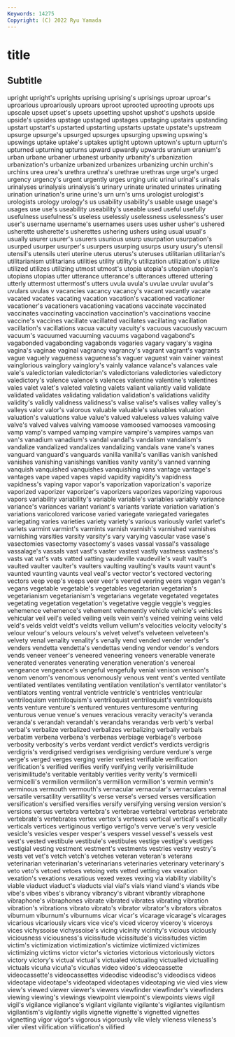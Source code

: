 ```yaml
---
Keywords: 14275
Copyright: (C) 2022 Ryu Yamada
---
```



# title

## Subtitle
upright upright's uprights uprising uprising's uprisings uproar uproar's uproarious uproariously
uproars uproot uprooted uprooting uproots ups upscale upset upset's upsets
upsetting upshot upshot's upshots upside upside's upsides upstage upstaged upstages
upstaging upstairs upstanding upstart upstart's upstarted upstarting upstarts upstate upstate's
upstream upsurge upsurge's upsurged upsurges upsurging upswing upswing's upswings uptake
uptake's uptakes uptight uptown uptown's upturn upturn's upturned upturning upturns
upward upwardly upwards uranium uranium's urban urbane urbaner urbanest urbanity
urbanity's urbanization urbanization's urbanize urbanized urbanizes urbanizing urchin urchin's urchins
urea urea's urethra urethra's urethrae urethras urge urge's urged urgency
urgency's urgent urgently urges urging uric urinal urinal's urinals urinalyses
urinalysis urinalysis's urinary urinate urinated urinates urinating urination urination's urine
urine's urn urn's urns urologist urologist's urologists urology urology's us
usability usability's usable usage usage's usages use use's useability useability's
useable used useful usefully usefulness usefulness's useless uselessly uselessness uselessness's
user user's username username's usernames users uses usher usher's ushered
usherette usherette's usherettes ushering ushers using usual usual's usually usurer
usurer's usurers usurious usurp usurpation usurpation's usurped usurper usurper's usurpers
usurping usurps usury usury's utensil utensil's utensils uteri uterine uterus
uterus's uteruses utilitarian utilitarian's utilitarianism utilitarians utilities utility utility's utilization
utilization's utilize utilized utilizes utilizing utmost utmost's utopia utopia's utopian
utopian's utopians utopias utter utterance utterance's utterances uttered uttering utterly
uttermost uttermost's utters uvula uvula's uvulae uvular uvular's uvulars uvulas
v vacancies vacancy vacancy's vacant vacantly vacate vacated vacates vacating
vacation vacation's vacationed vacationer vacationer's vacationers vacationing vacations vaccinate vaccinated
vaccinates vaccinating vaccination vaccination's vaccinations vaccine vaccine's vaccines vacillate vacillated
vacillates vacillating vacillation vacillation's vacillations vacua vacuity vacuity's vacuous vacuously
vacuum vacuum's vacuumed vacuuming vacuums vagabond vagabond's vagabonded vagabonding vagabonds
vagaries vagary vagary's vagina vagina's vaginae vaginal vagrancy vagrancy's vagrant
vagrant's vagrants vague vaguely vagueness vagueness's vaguer vaguest vain vainer
vainest vainglorious vainglory vainglory's vainly valance valance's valances vale vale's
valedictorian valedictorian's valedictorians valedictories valedictory valedictory's valence valence's valences valentine
valentine's valentines vales valet valet's valeted valeting valets valiant valiantly
valid validate validated validates validating validation validation's validations validity validity's
validly validness validness's valise valise's valises valley valley's valleys valor
valor's valorous valuable valuable's valuables valuation valuation's valuations value value's
valued valueless values valuing valve valve's valved valves valving vamoose
vamoosed vamooses vamoosing vamp vamp's vamped vamping vampire vampire's vampires
vamps van van's vanadium vanadium's vandal vandal's vandalism vandalism's vandalize
vandalized vandalizes vandalizing vandals vane vane's vanes vanguard vanguard's vanguards
vanilla vanilla's vanillas vanish vanished vanishes vanishing vanishings vanities vanity
vanity's vanned vanning vanquish vanquished vanquishes vanquishing vans vantage vantage's
vantages vape vaped vapes vapid vapidity vapidity's vapidness vapidness's vaping
vapor vapor's vaporization vaporization's vaporize vaporized vaporizer vaporizer's vaporizers vaporizes
vaporizing vaporous vapors variability variability's variable variable's variables variably variance
variance's variances variant variant's variants variate variation variation's variations varicolored
varicose varied variegate variegated variegates variegating varies varieties variety variety's
various variously varlet varlet's varlets varmint varmint's varmints varnish varnish's
varnished varnishes varnishing varsities varsity varsity's vary varying vascular vase
vase's vasectomies vasectomy vasectomy's vases vassal vassal's vassalage vassalage's vassals
vast vast's vaster vastest vastly vastness vastness's vasts vat vat's
vats vatted vatting vaudeville vaudeville's vault vault's vaulted vaulter vaulter's
vaulters vaulting vaulting's vaults vaunt vaunt's vaunted vaunting vaunts veal
veal's vector vector's vectored vectoring vectors veep veep's veeps veer
veer's veered veering veers vegan vegan's vegans vegetable vegetable's vegetables
vegetarian vegetarian's vegetarianism vegetarianism's vegetarians vegetate vegetated vegetates vegetating vegetation
vegetation's vegetative veggie veggie's veggies vehemence vehemence's vehement vehemently vehicle
vehicle's vehicles vehicular veil veil's veiled veiling veils vein vein's
veined veining veins veld veld's velds veldt veldt's veldts vellum
vellum's velocities velocity velocity's velour velour's velours velours's velvet velvet's
velveteen velveteen's velvety venal venality venality's venally vend vended vender
vender's venders vendetta vendetta's vendettas vending vendor vendor's vendors vends
veneer veneer's veneered veneering veneers venerable venerate venerated venerates venerating
veneration veneration's venereal vengeance vengeance's vengeful vengefully venial venison venison's
venom venom's venomous venomously venous vent vent's vented ventilate ventilated
ventilates ventilating ventilation ventilation's ventilator ventilator's ventilators venting ventral ventricle
ventricle's ventricles ventricular ventriloquism ventriloquism's ventriloquist ventriloquist's ventriloquists vents venture
venture's ventured ventures venturesome venturing venturous venue venue's venues veracious
veracity veracity's veranda veranda's verandah verandah's verandahs verandas verb verb's
verbal verbal's verbalize verbalized verbalizes verbalizing verbally verbals verbatim verbena
verbena's verbenas verbiage verbiage's verbose verbosity verbosity's verbs verdant verdict
verdict's verdicts verdigris verdigris's verdigrised verdigrises verdigrising verdure verdure's verge
verge's verged verges verging verier veriest verifiable verification verification's verified
verifies verify verifying verily verisimilitude verisimilitude's veritable veritably verities verity
verity's vermicelli vermicelli's vermilion vermilion's vermillion vermillion's vermin vermin's verminous
vermouth vermouth's vernacular vernacular's vernaculars vernal versatile versatility versatility's verse
verse's versed verses versification versification's versified versifies versify versifying versing
version version's versions versus vertebra vertebra's vertebrae vertebral vertebras vertebrate
vertebrate's vertebrates vertex vertex's vertexes vertical vertical's vertically verticals vertices
vertiginous vertigo vertigo's verve verve's very vesicle vesicle's vesicles vesper
vesper's vespers vessel vessel's vessels vest vest's vested vestibule vestibule's
vestibules vestige vestige's vestiges vestigial vesting vestment vestment's vestments vestries
vestry vestry's vests vet vet's vetch vetch's vetches veteran veteran's
veterans veterinarian veterinarian's veterinarians veterinaries veterinary veterinary's veto veto's vetoed
vetoes vetoing vets vetted vetting vex vexation vexation's vexations vexatious
vexed vexes vexing via viability viability's viable viaduct viaduct's viaducts
vial vial's vials viand viand's viands vibe vibe's vibes vibes's
vibrancy vibrancy's vibrant vibrantly vibraphone vibraphone's vibraphones vibrate vibrated vibrates
vibrating vibration vibration's vibrations vibrato vibrato's vibrator vibrator's vibrators vibratos
viburnum viburnum's viburnums vicar vicar's vicarage vicarage's vicarages vicarious vicariously
vicars vice vice's viced viceroy viceroy's viceroys vices vichyssoise vichyssoise's
vicing vicinity vicinity's vicious viciously viciousness viciousness's vicissitude vicissitude's vicissitudes
victim victim's victimization victimization's victimize victimized victimizes victimizing victims victor
victor's victories victorious victoriously victors victory victory's victual victual's victualed
victualing victualled victualling victuals vicuña vicuña's vicuñas video video's videocassette
videocassette's videocassettes videodisc videodisc's videodiscs videos videotape videotape's videotaped videotapes
videotaping vie vied vies view view's viewed viewer viewer's viewers
viewfinder viewfinder's viewfinders viewing viewing's viewings viewpoint viewpoint's viewpoints views
vigil vigil's vigilance vigilance's vigilant vigilante vigilante's vigilantes vigilantism vigilantism's
vigilantly vigils vignette vignette's vignetted vignettes vignetting vigor vigor's vigorous
vigorously vile vilely vileness vileness's viler vilest vilification vilification's vilified
